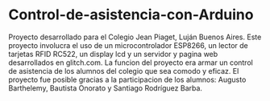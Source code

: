 # Control-de-asistencia-con-Arduino
Proyecto desarrollado para el Colegio Jean Piaget, Luján Buenos Aires.
Este proyecto involucra el uso de un microcontrolador ESP8266, un lector de tarjetas RFID RC522, un display lcd y un servidor y pagina web desarrollados en glitch.com.
La funcion del proyecto era armar un control de asistencia de los alumnos del colegio que sea comodo y eficaz.
El proyecto fue posible gracias a la participacion de los alumnos: Augusto Barthelemy, Bautista Onorato y Santiago Rodríguez Barba.
